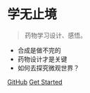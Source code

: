 
# 学无止境 <small></small>

> 药物学习设计、感悟。

- 合成是做不完的
- 药物设计才是关键
- 如何去探究微观世界？

[GitHub](https://github.com/jackhu5)
[Get Started](index.md)
